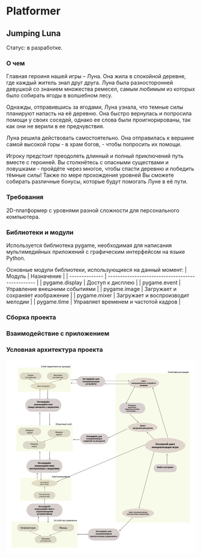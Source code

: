 # Platformer
## Jumping Luna 

Статус: в разработке.

### О чем

Главная героиня нашей игры – Луна. Она жила в спокойной деревне, где каждый житель знал друг друга. Луна была разносторонней девушкой со знанием множества ремесел, самым любимым из которых было собирать ягоды в волшебном лесу.

Однажды, отправившись за ягодами, Луна узнала, что темные силы планируют напасть на её деревню. Она быстро вернулась и попросила помощи у своих соседей, однако ее слова были проигнорированы, так как они не верили в ее предчувствия. 

Луна решила действовать самостоятельно. Она отправилась к вершине самой высокой горы - в храм богов, - чтобы попросить их помощи. 

Игроку предстоит преодолеть длинный и полный приключений путь вместе с героиней. Вы столкнётесь с опасными существами и ловушками - пройдёте через многое, чтобы спасти деревню и победить тёмные силы! Также по мере прохождения уровней Вы сможете собирать различные бонусы, которые будут помогать Луне в её пути.

### Требования

2D-платформер с уровнями разной сложности для персонального компьютера.

### Библиотеки и модули 

Используется библиотека pygame, необходимая для написания мультимедийных приложений с графическим интерфейсом на языке Python. 

Основные модули библиотеки, использующиеся на данный момент:
| Модуль         | Назначение                                       |
| -------------- | ------------------------------------------------ |
| pygame.display | Доступ к дисплею                                 |
| pygame.event   | Управление внешними событиями                    |
| pygame.image	 | Загружает и сохраняет изображение                |
| pygame.mixer	 | Загружает и воспроизводит мелодии                |
| pygame.time	   | Управляет временем и частотой кадров             |

### Сборка проекта



### Взаимодействие с приложением 



### Условная архитектура проекта

![Рис. 1 - Условная архитектура игры](./for%20readme/scheme_for_platformer.png)  
